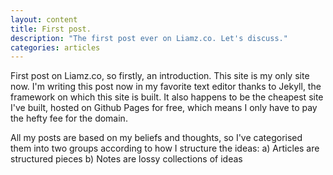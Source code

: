 ```yaml
---
layout: content
title: First post.
description: "The first post ever on Liamz.co. Let's discuss."
categories: articles
---
```

First post on Liamz.co, so firstly, an introduction. This site is my only site now. I'm writing this post now in my favorite text editor thanks to Jekyll, the framework on which this site is built. It also happens to be the cheapest site I've built, hosted on Github Pages for free, which means I only have to pay the hefty fee for the domain. 

All my posts are based on my beliefs and thoughts, so I've categorised them into two groups according to how I structure the ideas:
 a) Articles are structured pieces
 b) Notes are lossy collections of ideas


